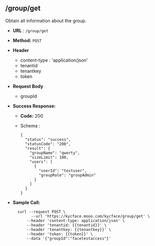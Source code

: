 ## /group/get

Obtain all information about the group.


* **URL** : `/group/get`
  
* **Method:** `POST`

* **Header**
	
	- content-type : 'application/json'
	- tenantid 
	- tenantkey
	- token
	
* **Request Body**

	- groupId
	  
* **Success Response:**

  * **Code:** 200 <br />
  * Schema : 
		
			
		{
		  "status": "success",
		  "statusCode": "200",
		  "result": {
		    "groupName": "qwerty",
		    "sizeLimit": 100,
		    "users": [
		      {
		        "userId": "testuser",
		        "groupRole": "groupAdmin"
		      }
		    ]
		  }
		}
		
	

* **Sample Call:**

   	
    	curl --request POST \
  			  --url 'https://kycface.mooo.com/kycface/group/get' \
            --header 'content-type: application/json' \
            --header 'tenantid: {{tenantid}}' \
            --header 'tenantkey: {{tenantkey}}' \
            --header 'token: {{token}}' \
            --data '{"groupId":"facetestaccess"}'
    	
    	
